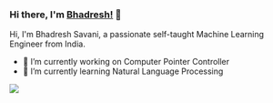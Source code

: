 ### Hi there, I'm [Bhadresh!](https://www.linkedin.com/in/bhadreshsavani/) 👋

Hi, I'm Bhadresh Savani, a passionate self-taught Machine Learning Engineer from India.

- 🔭 I’m currently working on Computer Pointer Controller
- 🌱 I’m currently learning Natural Language Processing

 <ceter> <img src="https://github-readme-stats.vercel.app/api?username=bhadreshpsavani&&show_icons=true&title_color=ffffff&icon_color=bb2acf&text_color=daf7dc&bg_color=151515">
